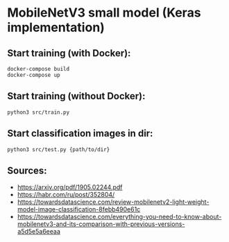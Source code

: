 # MobileNetV3 small model (Keras implementation)

## Start training (with Docker):
```
docker-compose build
docker-compose up
```

## Start training (without Docker):
```
python3 src/train.py
```

## Start classification images in dir:
```
python3 src/test.py {path/to/dir}
```

## Sources:
* https://arxiv.org/pdf/1905.02244.pdf
* https://habr.com/ru/post/352804/
* https://towardsdatascience.com/review-mobilenetv2-light-weight-model-image-classification-8febb490e61c
* https://towardsdatascience.com/everything-you-need-to-know-about-mobilenetv3-and-its-comparison-with-previous-versions-a5d5e5a6eeaa
